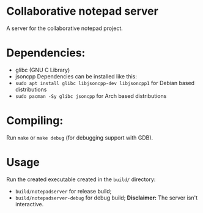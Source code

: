 # Collaborative notepad server
A server for the collaborative notepad project.

# Dependencies:
* glibc (GNU C Library)
* jsoncpp
Dependencies can be installed like this:
* `sudo apt install glibc libjsoncpp-dev libjsoncpp1` for Debian based distributions
* `sudo pacman -Sy glibc jsoncpp` for Arch based distributions

# Compiling:
Run `make` or `make debug` (for debugging support with GDB).

# Usage
Run the created executable created in the `build/` directory:
* `build/notepadserver` for release build;
* `build/notepadserver-debug` for debug build;
**Disclaimer:** The server isn't interactive.
